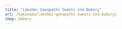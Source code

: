 ```yaml
---
title: "Lakshmi Ganapathi Sweets snd Bakery"
url: /kakinada/lakshmi-ganapathi-sweets-snd-bakery/
shop: bakery
---
```


